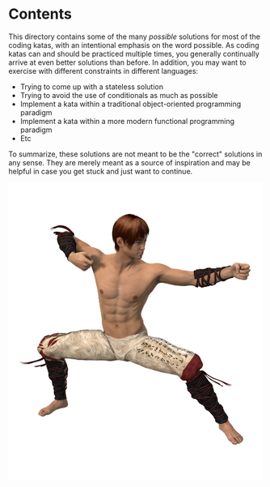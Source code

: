 # Contents

This directory contains some of the many _possible_ solutions for most of the coding katas, with an intentional emphasis on the word possible. As coding katas can and should be practiced multiple times, you generally continually arrive at even better solutions than before. In addition, you may want to exercise with different constraints in different languages:

- Trying to come up with a stateless solution
- Trying to avoid the use of conditionals as much as possible 
- Implement a kata within a traditional object-oriented programming paradigm
- Implement a kata within a more modern functional programming paradigm
- Etc

To summarize, these solutions are not meant to be the "correct" solutions in any sense. 
They are merely meant as a source of inspiration and may be helpful in case you get stuck and just want to continue.

![Skills](../assets/skillz.png)
